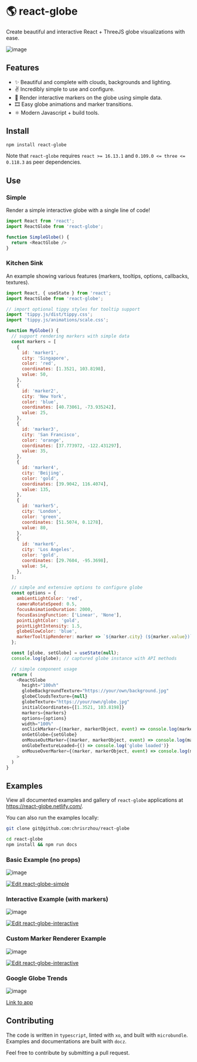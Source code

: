# 🌎 react-globe

Create beautiful and interactive React + ThreeJS globe visualizations with ease.

![image](/public/react-globe.gif)

## Features

- ✨ Beautiful and complete with clouds, backgrounds and lighting.
- ✌️ Incredibly simple to use and configure.
- 📍 Render interactive markers on the globe using simple data.
- 🎞 Easy globe animations and marker transitions.
- ⚛️ Modern Javascript + build tools.

## Install

```sh
npm install react-globe
```

Note that `react-globe` requires `react >= 16.13.1` and `0.109.0 <= three <= 0.118.3` as peer dependencies.

## Use

### Simple

Render a simple interactive globe with a single line of code!

```js
import React from 'react';
import ReactGlobe from 'react-globe';

function SimpleGlobe() {
  return <ReactGlobe />
}
```

### Kitchen Sink

An example showing various features (markers, tooltips, options, callbacks, textures).

```js
import React, { useState } from 'react';
import ReactGlobe from 'react-globe';

// import optional tippy styles for tooltip support
import 'tippy.js/dist/tippy.css';
import 'tippy.js/animations/scale.css';

function MyGlobe() {
  // support rendering markers with simple data
  const markers = [
    {
      id: 'marker1',
      city: 'Singapore',
      color: 'red',
      coordinates: [1.3521, 103.8198],
      value: 50,
    },
    {
      id: 'marker2',
      city: 'New York',
      color: 'blue',
      coordinates: [40.73061, -73.935242],
      value: 25,
    },
    {
      id: 'marker3',
      city: 'San Francisco',
      color: 'orange',
      coordinates: [37.773972, -122.431297],
      value: 35,
    },
    {
      id: 'marker4',
      city: 'Beijing',
      color: 'gold',
      coordinates: [39.9042, 116.4074],
      value: 135,
    },
    {
      id: 'marker5',
      city: 'London',
      color: 'green',
      coordinates: [51.5074, 0.1278],
      value: 80,
    },
    {
      id: 'marker6',
      city: 'Los Angeles',
      color: 'gold',
      coordinates: [29.7604, -95.3698],
      value: 54,
    },
  ];

  // simple and extensive options to configure globe
  const options = {
    ambientLightColor: 'red',
    cameraRotateSpeed: 0.5,
    focusAnimationDuration: 2000,
    focusEasingFunction: ['Linear', 'None'],
    pointLightColor: 'gold',
    pointLightIntensity: 1.5,
    globeGlowColor: 'blue',
    markerTooltipRenderer: marker => `${marker.city} (${marker.value})`,
  };

  const [globe, setGlobe] = useState(null);
  console.log(globe); // captured globe instance with API methods

  // simple component usage
  return (
    <ReactGlobe
      height="100vh"
      globeBackgroundTexture="https://your/own/background.jpg"
      globeCloudsTexture={null}
      globeTexture="https://your/own/globe.jpg"
      initialCoordinates={[1.3521, 103.8198]}
      markers={markers}
      options={options}
      width="100%"
      onClickMarker={(marker, markerObject, event) => console.log(marker, markerObject, event)}
      onGetGlobe={setGlobe}
      onMouseOutMarker={(marker, markerObject, event) => console.log(marker, markerObject, event)}
      onGlobeTextureLoaded={() => console.log('globe loaded')}
      onMouseOverMarker={(marker, markerObject, event) => console.log(marker, markerObject, event)}
    >
  )
}
```

## Examples

View all documented examples and gallery of `react-globe` applications at https://react-globe.netlify.com/.

You can also run the examples locally:

```bash
git clone git@github.com:chrisrzhou/react-globe

cd react-globe
npm install && npm run docs
```

### Basic Example (no props)

![image](/public/react-globe-basic.gif)

[![Edit react-globe-simple](https://codesandbox.io/static/img/play-codesandbox.svg)](https://codesandbox.io/s/88645px230)

### Interactive Example (with markers)

![image](/public/react-globe.gif)

[![Edit react-globe-interactive](https://codesandbox.io/static/img/play-codesandbox.svg)](https://codesandbox.io/s/p5lwvkp7x)

### Custom Marker Renderer Example

![image](/public/react-globe-custom-marker-renderer.gif)

[![Edit react-globe-interactive](https://codesandbox.io/static/img/play-codesandbox.svg)](https://codesandbox.io/s/knhlr)

### Google Globe Trends

![image](/public/google-globe-trends.gif)

[Link to app](https://google-globe-trends.netlify.com)

## Contributing

The code is written in `typescript`, linted with `xo`, and built with `microbundle`. Examples and documentations are built with `docz`.

Feel free to contribute by submitting a pull request.
